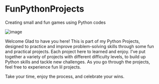 # FunPythonProjects
Creating small and fun games using Python codes

![image](https://github.com/user-attachments/assets/bc386e1a-fbac-40ee-bc31-88515943bca2)


Welcome 
Glad to have you here! This is part of my Python Projects, 
designed to practice and improve problem-solving skills
through some fun and practical projects. 
Each project here to learned and enjoy.
I've put together a variety of projects with different difficulty levels,
to build up Python skills and tackle new challenges. 
As you go through the projects, feel free to experience fun lil projects. 

Take your time,
enjoy the process, and celebrate your wins. 

